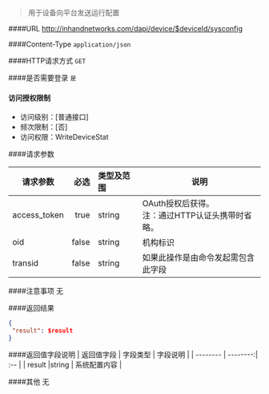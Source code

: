 
> 用于设备向平台发送运行配置

####URL
<http://inhandnetworks.com/dapi/device/$deviceId/sysconfig>

####Content-Type
`application/json`

####HTTP请求方式
`GET`

####是否需要登录
`是`

#### 访问授权限制
* 访问级别：[普通接口]
* 频次限制：[否]
* 访问权限：WriteDeviceStat


####请求参数

| 请求参数      |    必选 | 类型及范围  | 说明 |
| -------- | --------:| :-- | ------------ |
| access_token | true | string | OAuth授权后获得。</br>注：通过HTTP认证头携带时省略。 |
| oid          | false | string | 机构标识 |
| transid | false | string | 如果此操作是由命令发起需包含此字段 |

####注意事项
无

####返回结果
``` JSON
{
 "result": $result
}
```
####返回值字段说明
| 返回值字段      |    字段类型 | 字段说明  |
| -------- | --------:| :-- |
| result   |string    | 系统配置内容 |

####其他
无
